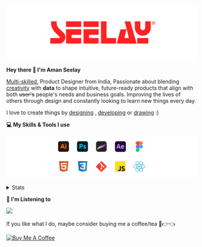 [![banner](./images/seelay.svg)](https://www.seelay.in)

**Hey there 👋 I'm Aman Seelay**

[Multi-skilled](https://www.seelay.in/#skills), Product Designer from India, Passionate about blending [creativity](https://illustrations.seelay.in) with <b>data</b> to shape intuitive, future-ready products that align with both <s>user's</s> people's needs and business goals. Improving the lives of others through design and constantly looking to learn new things every day.

I love to create things by [designing](https://www.seelay.in/#work) , [developing](https://www.seelay.in/#projects) or [drawing](https://art.seelay.in) :)

**💻 My Skills & Tools I use**

[![banner](./images/skills&tools.svg)](https://www.seelay.in/about)

<details>
  <summary>Stats</summary>

---

<!--START_SECTION:waka-->
![Profile Views](http://img.shields.io/badge/Profile%20Views-0-blue)

**🐱 My GitHub Data** 

> 📦 823.9 kB Used in GitHub's Storage 
 > 
> 🏆 331 Contributions in the Year 2025
 > 
> 💼 Opted to Hire
 > 
> 📜 1 Public Repository 
 > 
> 🔑 47 Private Repository 
 > 
**I'm a Night 🦉** 

```text
🌞 Morning                377 commits         ███░░░░░░░░░░░░░░░░░░░░░░   12.44 % 
🌆 Daytime                492 commits         ████░░░░░░░░░░░░░░░░░░░░░   16.23 % 
🌃 Evening                948 commits         ████████░░░░░░░░░░░░░░░░░   31.28 % 
🌙 Night                  1214 commits        ██████████░░░░░░░░░░░░░░░   40.05 % 
```
📅 **I'm Most Productive on Thursday** 

```text
Monday                   365 commits         ███░░░░░░░░░░░░░░░░░░░░░░   12.04 % 
Tuesday                  482 commits         ████░░░░░░░░░░░░░░░░░░░░░   15.90 % 
Wednesday                392 commits         ███░░░░░░░░░░░░░░░░░░░░░░   12.93 % 
Thursday                 529 commits         ████░░░░░░░░░░░░░░░░░░░░░   17.45 % 
Friday                   375 commits         ███░░░░░░░░░░░░░░░░░░░░░░   12.37 % 
Saturday                 382 commits         ███░░░░░░░░░░░░░░░░░░░░░░   12.60 % 
Sunday                   506 commits         ████░░░░░░░░░░░░░░░░░░░░░   16.69 % 
```


📊 **This Week I Spent My Time On** 

```text
🕑︎ Time Zone: Asia/Kolkata

💬 Programming Languages: 
Other                    28 hrs 16 mins      ███████████████████░░░░░░   75.04 % 
JavaScript               8 hrs 43 mins       ██████░░░░░░░░░░░░░░░░░░░   23.17 % 
HTML                     15 mins             ░░░░░░░░░░░░░░░░░░░░░░░░░   00.70 % 
Bash                     15 mins             ░░░░░░░░░░░░░░░░░░░░░░░░░   00.67 % 
JSON                     7 mins              ░░░░░░░░░░░░░░░░░░░░░░░░░   00.34 % 

🔥 Editors: 
Chrome                   24 hrs 48 mins      ████████████████░░░░░░░░░   65.86 % 
VS Code                  8 hrs 22 mins       ██████░░░░░░░░░░░░░░░░░░░   22.24 % 
Edge                     4 hrs 29 mins       ███░░░░░░░░░░░░░░░░░░░░░░   11.90 % 

💻 Operating System: 
Windows                  37 hrs 40 mins      █████████████████████████   100.00 % 
```

**I Mostly Code in JavaScript** 

```text
JavaScript               30 repos            ███████████████░░░░░░░░░░   61.22 % 
TypeScript               12 repos            ██████░░░░░░░░░░░░░░░░░░░   24.49 % 
HTML                     4 repos             ██░░░░░░░░░░░░░░░░░░░░░░░   08.16 % 
Java                     3 repos             ██░░░░░░░░░░░░░░░░░░░░░░░   06.12 % 
```




 Last Updated on 21/02/2025 06:46:30 UTC
<!--END_SECTION:waka-->

---

 </details>

**🎵 I'm Listening to**

<object data="https://now-play.vercel.app/api/generate?uid=7a17a86e-d6b7-43b5-8d9c-1d6dae42a779" >

  <img src="https://now-play.vercel.app/api/generate?uid=7a17a86e-d6b7-43b5-8d9c-1d6dae42a779" />

</object>

If you like what I do, maybe consider buying me a coffee/tea 🥺👉👈

<a href="https://www.buymeacoffee.com/seelay" target="_blank"><img src="https://cdn.buymeacoffee.com/buttons/v2/default-red.png" alt="Buy Me A Coffee" width="150" ></a>
